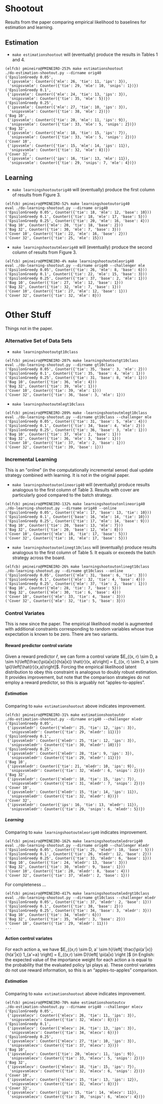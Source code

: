 # Shootout

Results from the paper comparing empirical likelihood to baselines for estimation and learning.

## Estimation

* ```make estimationshootout``` will (eventually) produce the results in Tables 1 and 4.
```console
(elfcb) pmineiro@PMINEIRO-253% make estimationshootout
./do-estimation-shootout.py --dirname orig40
('EpsilonGreedy 0.05',
 {'ipsvsmle': Counter({'mle': 26, 'tie': 11, 'ips': 3}),
  'snipsvsmle': Counter({'tie': 29, 'mle': 10, 'snips': 1})})
('EpsilonGreedy 0.1',
 {'ipsvsmle': Counter({'mle': 24, 'tie': 13, 'ips': 3}),
  'snipsvsmle': Counter({'tie': 35, 'mle': 5})})
('EpsilonGreedy 0.25',
 {'ipsvsmle': Counter({'mle': 27, 'tie': 10, 'ips': 3}),
  'snipsvsmle': Counter({'tie': 38, 'mle': 2})})
('Bag 10',
 {'ipsvsmle': Counter({'tie': 20, 'mle': 11, 'ips': 9}),
  'snipsvsmle': Counter({'tie': 33, 'mle': 5, 'snips': 2})})
('Bag 32',
 {'ipsvsmle': Counter({'mle': 18, 'tie': 15, 'ips': 7}),
  'snipsvsmle': Counter({'tie': 33, 'mle': 5, 'snips': 2})})
('Cover 10',
 {'ipsvsmle': Counter({'tie': 15, 'mle': 14, 'ips': 11}),
  'snipsvsmle': Counter({'tie': 32, 'mle': 8})})
('Cover 32',
 {'ipsvsmle': Counter({'ips': 16, 'tie': 13, 'mle': 11}),
  'snipsvsmle': Counter({'tie': 29, 'snips': 7, 'mle': 4})})
```

## Learning

 * ```make learningshootoutorig40``` will (eventually) produce the first column of results from Figure 3.
 ```console
(elfcb) pmineiro@PMINEIRO-52% make learningshootoutorig40
eval ./do-learning-shootout.py --dirname orig40
('EpsilonGreedy 0.05', Counter({'tie': 18, 'mle': 12, 'base': 10}))
('EpsilonGreedy 0.1', Counter({'tie': 18, 'mle': 17, 'base': 5}))
('EpsilonGreedy 0.25', Counter({'tie': 20, 'mle': 16, 'base': 4}))
('Bag 10', Counter({'mle': 20, 'tie': 18, 'base': 2}))
('Bag 32', Counter({'tie': 30, 'mle': 7, 'base': 3}))
('Cover 10', Counter({'tie': 22, 'mle': 16, 'base': 2}))
('Cover 32', Counter({'tie': 25, 'mle': 15}))
```

* ```make learningshootoutmleorig40``` will (eventually) produce the second column of results from Figure 3.
```console
(elfcb) pmineiro@PMINEIRO-4% make learningshootoutmleorig40
eval ./do-learning-shootout.py --dirname orig40 --challenger mle
('EpsilonGreedy 0.05', Counter({'tie': 26, 'mle': 8, 'base': 6}))
('EpsilonGreedy 0.1', Counter({'tie': 22, 'mle': 15, 'base': 3}))
('EpsilonGreedy 0.25', Counter({'tie': 37, 'base': 2, 'mle': 1}))
('Bag 10', Counter({'tie': 27, 'mle': 12, 'base': 1}))
('Bag 32', Counter({'tie': 32, 'mle': 7, 'base': 1}))
('Cover 10', Counter({'tie': 27, 'mle': 12, 'base': 1}))
('Cover 32', Counter({'tie': 32, 'mle': 8}))
```

# Other Stuff

Things not in the paper.

### Alternative Set of Data Sets

 * ```make learningshootoutgt10class``` 
 ```console
 (elfcb) pmineiro@PMINEIRO-207% make learningshootoutgt10class
eval ./do-learning-shootout.py --dirname gt10class
('EpsilonGreedy 0.05', Counter({'tie': 35, 'base': 3, 'mle': 2}))
('EpsilonGreedy 0.1', Counter({'tie': 35, 'base': 4, 'mle': 1}))
('EpsilonGreedy 0.25', Counter({'tie': 31, 'base': 8, 'mle': 1}))
('Bag 10', Counter({'tie': 36, 'mle': 4}))
('Bag 32', Counter({'tie': 39, 'mle': 1}))
('Cover 10', Counter({'tie': 39, 'mle': 1}))
('Cover 32', Counter({'tie': 36, 'base': 3, 'mle': 1}))
 ```
 
 * ```make learningshootoutmlegt10class``` 
 ```console
 (elfcb) pmineiro@PMINEIRO-209% make -learningshootoutmlegt10class
eval ./do-learning-shootout.py --dirname gt10class --challenger mle
('EpsilonGreedy 0.05', Counter({'tie': 31, 'base': 5, 'mle': 4}))
('EpsilonGreedy 0.1', Counter({'tie': 34, 'base': 4, 'mle': 2}))
('EpsilonGreedy 0.25', Counter({'tie': 36, 'base': 3, 'mle': 1}))
('Bag 10', Counter({'tie': 37, 'mle': 2, 'base': 1}))
('Bag 32', Counter({'tie': 36, 'mle': 3, 'base': 1}))
('Cover 10', Counter({'tie': 37, 'mle': 2, 'base': 1}))
('Cover 32', Counter({'tie': 39, 'base': 1}))
 ```
### Incremental Learning

This is an "online" (in the computationally incremental sense) dual update strategy combined with learning.  It is not in the original paper.

* ```make learningshootoutonlineorig40``` will (eventually) produce results analogous to the first column of Table 3.  Results with cover are particularly good compared to the batch strategy.
```console
(elfcb) pmineiro@PMINEIRO-132% make learningshootoutonlineorig40
./do-learning-shootout.py --dirname orig40 --online
('EpsilonGreedy 0.05', Counter({'mle': 17, 'base': 13, 'tie': 10}))
('EpsilonGreedy 0.1', Counter({'base': 16, 'mle': 14, 'tie': 10}))
('EpsilonGreedy 0.25', Counter({'tie': 17, 'mle': 14, 'base': 9}))
('Bag 10', Counter({'tie': 20, 'base': 13, 'mle': 7}))
('Bag 32', Counter({'tie': 20, 'base': 12, 'mle': 8}))
('Cover 10', Counter({'mle': 18, 'tie': 17, 'base': 5}))
('Cover 32', Counter({'tie': 18, 'mle': 17, 'base': 5}))
```
* ```make learningshootoutonlinegt10class``` will (eventually) produce results analogous to the first column of Table 5.  It equals or exceeds the batch strategy across the board.
```console
(elfcb) pmineiro@PMINEIRO-26% make learningshootoutonlinegt10class
./do-learning-shootout.py --dirname gt10class --online
('EpsilonGreedy 0.05', Counter({'mle': 31, 'base': 6, 'tie': 3}))
('EpsilonGreedy 0.1', Counter({'mle': 32, 'tie': 4, 'base': 4}))
('EpsilonGreedy 0.25', Counter({'mle': 37, 'tie': 2, 'base': 1}))
('Bag 10', Counter({'mle': 28, 'tie': 7, 'base': 5}))
('Bag 32', Counter({'mle': 30, 'tie': 6, 'base': 4}))
('Cover 10', Counter({'mle': 33, 'tie': 4, 'base': 3}))
('Cover 32', Counter({'mle': 32, 'tie': 5, 'base': 3}))
```
### Control Variates

This is new since the paper. The empirical likelihood model is augmented with additional constraints corresponding to random variables whose true expectation is known to be zero.  There are two variants.

#### Reward predictor control variate

Given a reward predictor $\hat{r}$, we can form a control variate $E_{(x, r) \sim D, a \sim h}\left[\frac{\pi(a|x)}{h(a|x)} \hat{r}(x, a)\right] = E_{(x, r) \sim D, a \sim \pi}\left[\hat{r}(x,a)\right]$.  Forcing the empirical likelihood latent distribution to obey this constraint is analogous to doubly robust estimation.  It provides improvement, but note that the comparison strategies do not employ a reward predictor, so this is arguably not &ldquo;apples-to-apples&rdquo;.

##### Estimation
Comparing to ```make estimationshootout``` above indicates improvement.
```console
(elfcb) pmineiro@PMINEIRO-31% make estimationshootoutdr
./do-estimation-shootout.py --dirname orig40 --challenger mledr
('EpsilonGreedy 0.05',
 {'ipsvsmledr': Counter({'mledr': 25, 'tie': 12, 'ips': 3}),
  'snipsvsmledr': Counter({'tie': 29, 'mledr': 11})})
('EpsilonGreedy 0.1',
 {'ipsvsmledr': Counter({'mledr': 25, 'tie': 12, 'ips': 3}),
  'snipsvsmledr': Counter({'tie': 30, 'mledr': 10})})
('EpsilonGreedy 0.25',
 {'ipsvsmledr': Counter({'mledr': 28, 'tie': 9, 'ips': 3}),
  'snipsvsmledr': Counter({'tie': 29, 'mledr': 11})})
('Bag 10',
 {'ipsvsmledr': Counter({'tie': 21, 'mledr': 10, 'ips': 9}),
  'snipsvsmledr': Counter({'tie': 32, 'mledr': 6, 'snips': 2})})
('Bag 32',
 {'ipsvsmledr': Counter({'mledr': 18, 'tie': 15, 'ips': 7}),
  'snipsvsmledr': Counter({'tie': 31, 'mledr': 7, 'snips': 2})})
('Cover 10',
 {'ipsvsmledr': Counter({'mledr': 15, 'tie': 14, 'ips': 11}),
  'snipsvsmledr': Counter({'tie': 32, 'mledr': 8})})
('Cover 32',
 {'ipsvsmledr': Counter({'ips': 16, 'tie': 13, 'mledr': 11}),
  'snipsvsmledr': Counter({'tie': 29, 'snips': 6, 'mledr': 5})})
```

##### Learning
Comparing to ```make learningshootoutmleorig40``` indicates improvement.
```console
(elfcb) pmineiro@PMINEIRO-162% make learningshootoutmledrorig40 
eval ./do-learning-shootout.py --dirname orig40 --challenger mledr
('EpsilonGreedy 0.05', Counter({'tie': 25, 'mledr': 10, 'base': 5}))
('EpsilonGreedy 0.1', Counter({'tie': 26, 'mledr': 12, 'base': 2}))
('EpsilonGreedy 0.25', Counter({'tie': 33, 'mledr': 6, 'base': 1}))
('Bag 10', Counter({'tie': 24, 'mledr': 13, 'base': 3}))
('Bag 32', Counter({'tie': 30, 'mledr': 9, 'base': 1}))
('Cover 10', Counter({'tie': 28, 'mledr': 8, 'base': 4}))
('Cover 32', Counter({'tie': 37, 'mledr': 2, 'base': 1}))
```
For completeness ...
```console
(elfcb) pmineiro@PMINEIRO-417% make learningshootoutmledrgt10class
eval ./do-learning-shootout.py --dirname gt10class --challenger mledr
('EpsilonGreedy 0.05', Counter({'tie': 37, 'mledr': 2, 'base': 1}))
('EpsilonGreedy 0.1', Counter({'tie': 38, 'base': 2}))
('EpsilonGreedy 0.25', Counter({'tie': 34, 'base': 3, 'mledr': 3}))
('Bag 10', Counter({'tie': 34, 'mledr': 6}))
('Bag 32', Counter({'tie': 35, 'mledr': 3, 'base': 2}))
('Cover 10', Counter({'tie': 29, 'mledr': 11}))
...
```

#### Action control variates

For each action a, we have $E_{(x,r) \sim D, a' \sim h}\left[ \frac{\pi(a'|x)}{h(a'|x)} 1_{a'=a} \right] = E_{(x,r) \sim D}\left[ \pi(a|x) \right ]$ (in English: the expected value of the importance weight for each action a is equal to the probability that the evaluated policy \pi plays a).  These control variates do not use reward information, so this is an &ldquo;apples-to-apples&rdquo; comparison.  

##### Estimation
Comparing to ```make estimationshootout``` above indicates improvement.
```console
(elfcb) pmineiro@PMINEIRO-70% make estimationshootoutcv
./do-estimation-shootout.py --dirname orig40 --challenger mlecv
('EpsilonGreedy 0.05',
 {'ipsvsmlecv': Counter({'mlecv': 26, 'tie': 11, 'ips': 3}),
  'snipsvsmlecv': Counter({'tie': 32, 'mlecv': 8})})
('EpsilonGreedy 0.1',
 {'ipsvsmlecv': Counter({'mlecv': 24, 'tie': 13, 'ips': 3}),
  'snipsvsmlecv': Counter({'tie': 34, 'mlecv': 6})})
('EpsilonGreedy 0.25',
 {'ipsvsmlecv': Counter({'mlecv': 27, 'tie': 10, 'ips': 3}),
  'snipsvsmlecv': Counter({'tie': 37, 'mlecv': 3})})
('Bag 10',
 {'ipsvsmlecv': Counter({'tie': 20, 'mlecv': 11, 'ips': 9}),
  'snipsvsmlecv': Counter({'tie': 33, 'mlecv': 5, 'snips': 2})})
('Bag 32',
 {'ipsvsmlecv': Counter({'mlecv': 18, 'tie': 15, 'ips': 7}),
  'snipsvsmlecv': Counter({'tie': 32, 'mlecv': 6, 'snips': 2})})
('Cover 10',
 {'ipsvsmlecv': Counter({'mlecv': 15, 'tie': 13, 'ips': 12}),
  'snipsvsmlecv': Counter({'tie': 32, 'mlecv': 8})})
('Cover 32',
 {'ipsvsmlecv': Counter({'ips': 15, 'tie': 14, 'mlecv': 11}),
  'snipsvsmlecv': Counter({'tie': 30, 'snips': 6, 'mlecv': 4})})
```


